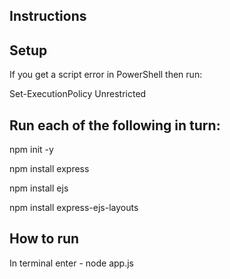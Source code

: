 ## Instructions
## Setup
If you get a script error in PowerShell then run:

Set-ExecutionPolicy Unrestricted

## Run each of the following in turn:

npm init -y

npm install express

npm install ejs

npm install express-ejs-layouts

## How to run
In terminal enter - node app.js
